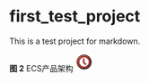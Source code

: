 # first_test_project

This is a test project for markdown.

**图 2** ECS产品架构
![](Figures\test.png "ECS产品架构")
